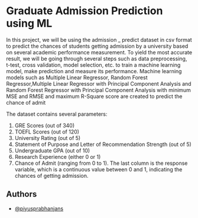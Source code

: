 # Graduate Admission Prediction using ML

In this project, we will be using the admission _ predict dataset in csv format to predict the chances of students getting admission by a university based on several academic performance measurement. To yield the most accurate result, we will be going through several steps such as data preprocessing, t-test, cross validation, model selection, etc. to train a machine learning model, make prediction and measure its performance. Machine learning models such as Multiple Linear Regressor, Random Forest Regressor,Multiple Linear Regressor with Principal Component Analysis and Random Forest Regressor with Principal Component Analysis with minimum MSE and RMSE and maximum R-Square score are created to predict the chance of admit

The dataset contains several parameters: 
1. GRE Scores (out of 340) 
2. TOEFL Scores (out of 120) 
3. University Rating (out of 5) 
4. Statement of Purpose and Letter of Recommendation Strength (out of 5) 
5. Undergraduate GPA (out of 10) 
6. Research Experience (either 0 or 1) 
7. Chance of Admit (ranging from 0 to 1). 
The last column is the response variable, which is a continuous value between 0 and 1, indicating the chances of getting admission.

## Authors

- [@piyusprabhanjans](https://github.com/pp0605)
